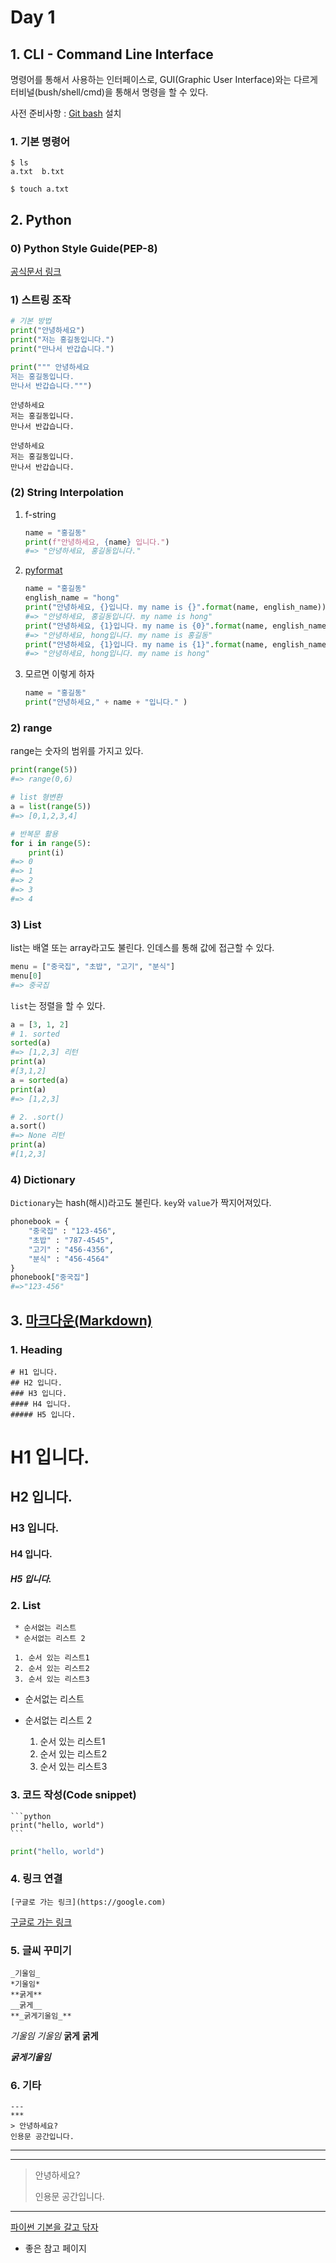 #  Day 1 

## 1. CLI - Command Line Interface

명령어를 통해서 사용하는 인터페이스로,  GUI(Graphic User Interface)와는 다르게 터비널(bush/shell/cmd)을 통해서 명령을 할 수 있다.

사전 준비사항 : [Git bash](https://gitforwindows.org) 설치

### 1. 기본 명령어

```
$ ls
a.txt  b.txt

$ touch a.txt

```

## 2. Python

### 0) Python Style Guide(PEP-8)

 [공식문서 링크](https://www.python.org/dev/peps/pep-0008/)

###   1) 스트링 조작

```python
# 기본 방법
print("안녕하세요")
print("저는 홍길동입니다.")
print("만나서 반갑습니다.")

print(""" 안녕하세요
저는 홍길동입니다.
만나서 반갑습니다.""")

```

```안녕하세요
안녕하세요
저는 홍길동입니다.
만나서 반갑습니다.

안녕하세요
저는 홍길동입니다.
만나서 반갑습니다.
```



### (2) String Interpolation

1. f-string

   ```python
   name = "홍길동"
   print(f"안녕하세요, {name} 입니다.")
   #=> "안녕하세요, 홍길동입니다."
   ```

2. [pyformat](https://pyformat.info/)

   ```python
   name = "홍길동"
   english_name = "hong"
   print("안녕하세요, {}입니다. my name is {}".format(name, english_name))
   #=> "안녕하세요, 홍길동입니다. my name is hong"
   print("안녕하세요, {1}입니다. my name is {0}".format(name, english_name))
   #=> "안녕하세요, hong입니다. my name is 홍길동"
   print("안녕하세요, {1}입니다. my name is {1}".format(name, english_name))
   #=> "안녕하세요, hong입니다. my name is hong"
   ```

3. 모르면 이렇게 하자

   ```python
   name = "홍길동"
   print("안녕하세요," + name + "입니다." )
   ```


### 2) range

range는 숫자의 범위를 가지고 있다.

```python
print(range(5))
#=> range(0,6)

# list 형변환
a = list(range(5))
#=> [0,1,2,3,4]

# 반복문 활용
for i in range(5):
    print(i)
#=> 0
#=> 1
#=> 2
#=> 3
#=> 4
```



### 3) List

list는 배열 또는 array라고도 불린다. 인데스를 통해 값에 접근할 수 있다.

```python
menu = ["중국집", "초밥", "고기", "분식"]
menu[0]
#=> 중국집
```

`list`는 정렬을 할 수 있다.

```python
a = [3, 1, 2]
# 1. sorted
sorted(a)
#=> [1,2,3] 리턴
print(a)
#[3,1,2]
a = sorted(a)
print(a)
#=> [1,2,3]

# 2. .sort()
a.sort()
#=> None 리턴
print(a)
#[1,2,3]
```





### 4)  Dictionary

`Dictionary`는 hash(해시)라고도 불린다. `key`와 `value`가 짝지어져있다.

``` python
phonebook = {
    "중국집" : "123-456",
    "초밥" : "787-4545",
    "고기" : "456-4356",
    "분식" : "456-4564"
}
phonebook["중국집"]
#=>"123-456"
```



## 3. [마크다운(Markdown)](https://www.markdownguide.org/)



###   1. Heading

```
# H1 입니다.
## H2 입니다.
### H3 입니다.
#### H4 입니다.
##### H5 입니다.
```

# H1 입니다.
## H2 입니다.
### H3 입니다.
#### H4 입니다.
##### H5 입니다.



###   2. List

```
 * 순서없는 리스트
 * 순서없는 리스트 2
 
 1. 순서 있는 리스트1
 2. 순서 있는 리스트2
 3. 순서 있는 리스트3
```

* 순서없는 리스트
* 순서없는 리스트 2

  1. 순서 있는 리스트1
  2. 순서 있는 리스트2
  3. 순서 있는 리스트3



###   3. 코드 작성(Code snippet)

```
​```python
print("hello, world")
​```
```

```python
print("hello, world")
```



###   4. 링크 연결

```
[구글로 가는 링크](https://google.com)
```

[구글로 가는 링크](https://google.com)



###   5. 글씨 꾸미기

```
_기울임_
*기울임*
**굵게**
__굵게__
**_굵게기울임_**
```

_기울임_
*기울임*
**굵게**
__굵게__

**_굵게기울임_**



###   6. 기타

```
---
***
> 안녕하세요?
인용문 공간입니다.
```



---
***
> 안녕하세요?
>
> 인용문 공간입니다.





*************

[파이썬 기본을 갈고 닦자](https://wikidocs.net/book/1553)

- 좋은 참고 페이지

